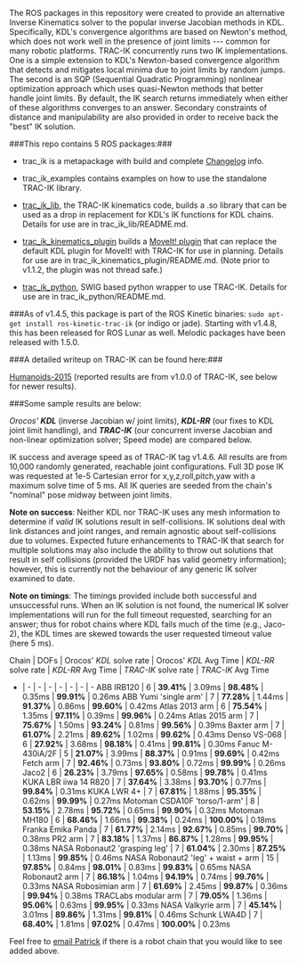 The ROS packages in this repository were created to provide an alternative
Inverse Kinematics solver to the popular inverse Jacobian methods in KDL.
Specifically, KDL's convergence algorithms are based on Newton's method, which
does not work well in the presence of joint limits --- common for many robotic
platforms.  TRAC-IK concurrently runs two IK implementations.  One is a simple
extension to KDL's Newton-based convergence algorithm that detects and
mitigates local minima due to joint limits by random jumps.  The second is an
SQP (Sequential Quadratic Programming) nonlinear optimization approach which
uses quasi-Newton methods that better handle joint limits.  By default, the IK
search returns immediately when either of these algorithms converges to an
answer.  Secondary constraints of distance and manipulability are also provided 
in order to receive back the "best" IK solution.

###This repo contains 5 ROS packages:###

- trac\_ik is a metapackage with build and complete [Changelog](https://bitbucket.org/traclabs/trac_ik/src/HEAD/trac_ik/CHANGELOG.rst) info.

- trac\_ik\_examples contains examples on how to use the standalone TRAC-IK library.

- [trac\_ik\_lib](https://bitbucket.org/traclabs/trac_ik/src/HEAD/trac_ik_lib), the TRAC-IK kinematics code,
builds a .so library that can be used as a drop in replacement for KDL's IK
functions for KDL chains. Details for use are in trac\_ik\_lib/README.md.

- [trac\_ik\_kinematics\_plugin](https://bitbucket.org/traclabs/trac_ik/src/HEAD/trac_ik_kinematics_plugin) builds a [MoveIt! plugin](http://moveit.ros.org/documentation/concepts/#kinematics) that can
replace the default KDL plugin for MoveIt! with TRAC-IK for use in planning.
Details for use are in trac\_ik\_kinematics\_plugin/README.md. (Note prior to v1.1.2, the plugin was not thread safe.)

- [trac\_ik\_python](https://bitbucket.org/traclabs/trac_ik/src/HEAD/trac_ik_python), SWIG based python wrapper to use TRAC-IK. Details for use are in trac\_ik\_python/README.md.


###As of v1.4.5, this package is part of the ROS Kinetic binaries: `sudo apt-get install ros-kinetic-trac-ik` (or indigo or jade).  Starting with v1.4.8, this has been released for ROS Lunar as well. Melodic packages have been released with 1.5.0.


###A detailed writeup on TRAC-IK can be found here:###

[Humanoids-2015](https://personal.traclabs.com/~pbeeson/publications/b2hd-Beeson-humanoids-15.html) (reported results are from v1.0.0 of TRAC-IK, see below for newer results).

###Some sample results are below: 

_Orocos' **KDL**_ (inverse Jacobian w/ joint limits), _**KDL-RR**_ (our fixes to KDL joint limit handling), and _**TRAC-IK**_ (our concurrent inverse Jacobian and non-linear optimization solver; Speed mode) are compared below.

IK success and average speed as of TRAC-IK tag v1.4.6.  All results are from 10,000 randomly generated, reachable joint configurations.  Full 3D pose IK was requested at 1e-5 Cartesian error for x,y,z,roll,pitch,yaw with a maximum solve time of 5 ms.  All IK queries are seeded from the chain's "nominal" pose midway between joint limits.

**Note on success**: Neither KDL nor TRAC-IK uses any mesh information to determine if _valid_ IK solutions result in self-collisions.  IK solutions deal with link distances and joint ranges, and remain agnostic about self-collisions due to volumes.  Expected future enhancements to TRAC-IK that search for multiple solutions may also include the ability to throw out solutions that result in self collisions (provided the URDF has valid geometry information); however, this is currently not the behaviour of any generic IK solver examined to date.

**Note on timings**: The timings provided include both successful and unsuccessful runs.  When an IK solution is not found, the numerical IK solver implementations will run for the full timeout requested, searching for an answer; thus for robot chains where KDL fails much of the time (e.g., Jaco-2), the KDL times are skewed towards the user requested timeout value (here 5 ms).  

Chain | DOFs | Orocos' _KDL_ solve rate | Orocos' _KDL_ Avg Time | _KDL-RR_ solve rate | _KDL-RR_ Avg Time | _TRAC-IK_ solve rate | _TRAC-IK_ Avg Time
- | - | - | - | - | - | - | -
ABB IRB120 | 6 | **39.41%** | 3.09ms | **98.48%** | 0.35ms | **99.91%** | 0.26ms
ABB Yumi 'single arm' | 7 | **77.28%** | 1.44ms | **91.37%** | 0.86ms | **99.60%** | 0.42ms
Atlas 2013 arm | 6 | **75.54%** | 1.35ms | **97.11%** | 0.39ms | **99.96%** | 0.24ms
Atlas 2015 arm | 7 | **75.67%** | 1.50ms | **93.24%** | 0.81ms | **99.56%** | 0.39ms
Baxter arm | 7 | **61.07%** | 2.21ms | **89.62%** | 1.02ms | **99.62%** | 0.43ms
Denso VS-068 | 6 | **27.92%** | 3.68ms | **98.18%** | 0.41ms | **99.81%** | 0.30ms
Fanuc M-430iA/2F | 5 | **21.07%** | 3.99ms | **88.37%** | 0.91ms | **99.69%** | 0.42ms
Fetch arm | 7 | **92.46%** | 0.73ms | **93.80%** | 0.72ms | **99.99%** | 0.26ms
Jaco2 | 6 | **26.23%** | 3.79ms | **97.65%** | 0.58ms | **99.78%** | 0.41ms
KUKA LBR iiwa 14 R820 | 7 | **37.64%** | 3.38ms | **93.70%** | 0.77ms | **99.84%** | 0.31ms
KUKA LWR 4+ | 7 | **67.81%** | 1.88ms | **95.35%** | 0.62ms | **99.99%** | 0.27ms
Motoman CSDA10F 'torso/1-arm' | 8 | **53.15%** | 2.78ms | **95.72%** | 0.65ms | **99.90%** | 0.32ms
Motoman MH180 | 6 | **68.46%** | 1.66ms | **99.38%** | 0.24ms | **100.00%** | 0.18ms
Franka Emika Panda | 7 | **61.77%** | 2.14ms | **92.67%** | 0.85ms | **99.70%** | 0.38ms
PR2 arm | 7 | **83.18%** | 1.37ms | **86.87%** | 1.28ms | **99.95%** | 0.38ms
NASA Robonaut2 'grasping leg' | 7 | **61.04%** | 2.30ms | **87.25%** | 1.13ms | **99.85%** | 0.46ms
NASA Robonaut2 'leg' + waist + arm | 15 | **97.85%** | 0.84ms | **98.01%** | 0.83ms | **99.83%** | 0.65ms
NASA Robonaut2 arm | 7 | **86.18%** | 1.04ms | **94.19%** | 0.74ms | **99.76%** | 0.33ms
NASA Robosimian arm | 7 | **61.69%** | 2.45ms | **99.87%** | 0.36ms | **99.94%** | 0.38ms
TRACLabs modular arm | 7 | **79.05%** | 1.36ms | **95.06%** | 0.63ms | **99.95%** | 0.33ms
NASA Valkyrie arm | 7 | **45.14%** | 3.01ms | **89.86%** | 1.31ms | **99.81%** | 0.46ms
Schunk LWA4D | 7 | **68.40%** | 1.81ms | **97.02%** | 0.47ms | **100.00%** | 0.23ms

Feel free to [email Patrick](mailto:pbeeson@traclabs.com) if there is a robot chain that you would like to see added above.

